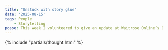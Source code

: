 ```yaml
---
title: "Unstuck with story glue"
date: '2025-08-15'
tags: People
    - Storytelling
posse: This week I volunteered to give an update at Waitrose Online’s Design Deli, our weekly sharing of work in progress. Instead of a chain of ‘and then’ I decided to dig out my notes from Ben Sauer’s Practical Strategic Storytelling workshop and add some story glue for a more compelling story. If you’re looking to raise your storytelling game or your team’s, I highly recommend getting in touch with Ben! https://bensauer.net/workshop/
---
```


{% include "partials/thought.html" %}
